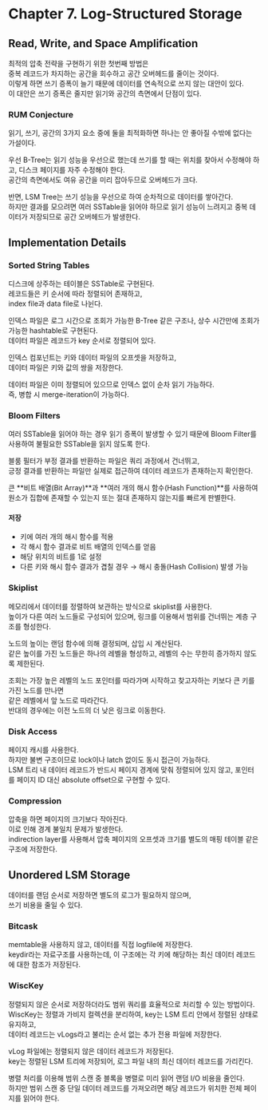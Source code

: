 # Chapter 7. Log-Structured Storage

## Read, Write, and Space Amplification
최적의 압축 전략을 구현하기 위한 첫번째 방법은<br>
중복 레코드가 차지하는 공간을 회수하고 공간 오버헤드를 줄이는 것이다.<br>
이렇게 하면 쓰기 증폭이 늘기 때문에 데이터를 연속적으로 쓰지 않는 대안이 있다.<br>
이 대안은 쓰기 증폭은 줄지만 읽기와 공간의 측면에서 단점이 있다.<br>

### RUM Conjecture
읽기, 쓰기, 공간의 3가지 요소 중에 둘을 최적화하면 하나는 안 좋아질 수밖에 없다는 가설이다.<br>

우선 B-Tree는 읽기 성능을 우선으로 했는데 쓰기를 할 때는 위치를 찾아서 수정해야 하고, 디스크 페이지를 자주 수정해야 한다.<br>
공간의 측면에서도 여유 공간을 미리 잡아두므로 오버헤드가 크다.<br>

반면, LSM Tree는 쓰기 성능을 우선으로 하여 순차적으로 데이터를 쌓아간다.<br>
하지만 결과를 모으려면 여러 SSTable을 읽어야 하므로 읽기 성능이 느려지고 중복 데이터가 저장되므로 공간 오버헤드가 발생한다.<br>

## Implementation Details
### Sorted String Tables
디스크에 상주하는 테이블은 SSTable로 구현된다.<br>
레코드들은 키 순서에 따라 정렬되어 존재하고,<br>
index file과 data file로 나뉜다.<br>

인덱스 파일은 로그 시간으로 조회가 가능한 B-Tree 같은 구조나, 상수 시간만에 조회가 가능한 hashtable로 구현된다.<br>
데이터 파일은 레코드가 key 순서로 정렬되어 있다.<br>

인덱스 컴포넌트는 키와 데이터 파일의 오프셋을 저장하고,<br>
데이터 파일은 키와 값의 쌍을 저장한다.<br>

데이터 파일은 이미 정렬되어 있으므로 인덱스 없이 순차 읽기 가능하다.<br>
즉, 병합 시 merge-iteration이 가능하다.<br>

### Bloom Filters
여러 SSTable을 읽어야 하는 경우 읽기 증폭이 발생할 수 있기 때문에 Bloom Filter를 사용하여 불필요한 SSTable을 읽지 않도록 한다.<br>

블룸 필터가 부정 결과를 반환하는 파일은 쿼리 과정에서 건너뛰고,<br>
긍정 결과를 반환하는 파일만 실제로 접근하여 데이터 레코드가 존재하는지 확인한다.<br>

큰 **비트 배열(Bit Array)**과 **여러 개의 해시 함수(Hash Function)**를 사용하여<br>
원소가 집합에 존재할 수 있는지 또는 절대 존재하지 않는지를 빠르게 판별한다.<br>

#### 저장
- 키에 여러 개의 해시 함수를 적용 
- 각 해시 함수 결과로 비트 배열의 인덱스를 얻음 
- 해당 위치의 비트를 1로 설정 
- 다른 키와 해시 함수 결과가 겹칠 경우 → 해시 충돌(Hash Collision) 발생 가능

### Skiplist
메모리에서 데이터를 정렬하여 보관하는 방식으로 skiplist를 사용한다.<br>
높이가 다른 여러 노드들로 구성되어 있으며, 링크를 이용해서 범위를 건너뛰는 계층 구조를 형성한다.<br>

노드의 높이는 랜덤 함수에 의해 결정되며, 삽입 시 계산된다.<br>
같은 높이를 가진 노드들은 하나의 레벨을 형성하고, 레벨의 수는 무한히 증가하지 않도록 제한된다.<br>

조회는 가장 높은 레벨의 노드 포인터를 따라가며 시작하고 찾고자하는 키보다 큰 키를 가진 노드를 만나면<br>
같은 레벨에서 앞 노드로 따라간다.<br>
반대의 경우에는 이전 노드의 더 낮은 링크로 이동한다.<br>

### Disk Access
페이지 캐시를 사용한다.<br>
하지만 불변 구조이므로 lock이나 latch 없이도 동시 접근이 가능하다.<br>
LSM 트리 내 데이터 레코드가 반드시 페이지 경계에 맞춰 정렬되어 있지 않고, 포인터를 페이지 ID 대신 absolute offset으로 구현할 수 있다.<br>

### Compression
압축을 하면 페이지의 크기보다 작아진다.<br>
이로 인해 경계 불일치 문제가 발생한다.<br>
indirection layer를 사용해서 압축 페이지의 오프셋과 크기를 별도의 매핑 테이블 같은 구조에 저장한다.<br>

## Unordered LSM Storage
데이터를 랜덤 순서로 저장하면 별도의 로그가 필요하지 않으며,<br>
쓰기 비용을 줄일 수 있다.<br>

### Bitcask
memtable을 사용하지 않고, 데이터를 직접 logfile에 저장한다.<br>
keydir라는 자료구조를 사용하는데, 이 구조에는 각 키에 해당하는 최신 데이터 레코드에 대한 참조가 저장된다.<br>

### WiscKey
정렬되지 않은 순서로 저장하더라도 범위 쿼리를 효율적으로 처리할 수 있는 방법이다.<br>
WiscKey는 정렬과 가비지 컬렉션을 분리하여, key는 LSM 트리 안에서 정렬된 상태로 유지하고,<br>
데이터 레코드는 vLogs라고 불리는 순서 없는 추가 전용 파일에 저장한다.<br>

vLog 파일에는 정렬되지 않은 데이터 레코드가 저장된다.<br>
key는 정렬된 LSM 트리에 저장되어, 로그 파일 내의 최신 데이터 레코드를 가리킨다.<br>

병렬 처리를 이용해 범위 스캔 중 블록을 병렬로 미리 읽어 랜덤 I/O 비용을 줄인다.<br>
하지만 범위 스캔 중 단일 데이터 레코드를 가져오려면 해당 레코드가 위치한 전체 페이지를 읽어야 한다.<br>
